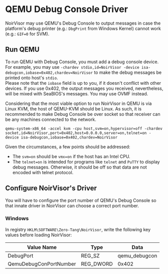 # QEMU Debug Console Driver
NoirVisor may use QEMU's Debug Console to output messages in case the platform's debug printer (e.g.: `DbgPrint` from Windows Kernel) cannot work (e.g.: `GIF=0` for SVM).

## Run QEMU
To run QEMU with Debug Console, you must add a debug console device. \
For example, you may use `-chardev stdio,id=NoirVisor -device isa-debugcon,iobase=0x402,chardev=NoirVisor` to make the debug messages be printed onto host's `stdio`. \
Please note that the `iobase` field is up to you, if it doesn't conflict with other devices. If you use 0x402, the output messages you received, nevertheless, will be mixed with SeaBIOS's messages. You may use OVMF instead.

Considering that the most viable option to run NoirVisor in QEMU is via Linux KVM, the host of QEMU-KVM should be Linux. As such, it is recommended to make Debug Console be over socket so that receiver can be any machines connected to the network.
```
qemu-system-x86_64 -accel kvm -cpu host,svm=on,hypervisor=off -chardev socket,id=NoirVisor,port=0x402,host=0.0.0.0,server=on,telnet=on -device isa-debugcon,iobase=0x402,chardev=NoirVisor
```

Given the circumstances, a few points should be addressed:

- The `svm=on` should be `vmx=on` if the host has an Intel CPU.
- The `telnet=on` is intended for programs like `telnet` and `PuTTY` to display debug messages. Otherwise, it should be off so that data are not encoded with telnet protocol.

## Configure NoirVisor's Driver
You will have to configure the port number of QEMU's Debug Console so that innate driver in NoirVisor can choose a correct port number.

### Windows
In registry `HKLM\SOFTWARE\Zero-Tang\NoirVisor`, write the following key values before loading NoirVisor:

| Value Name | Type | Data |
|---|---|---|
| DebugPort | REG_SZ | qemu_debugcon |
| QemuDebugConPortNumber | REG_DWORD | 0x402 |
